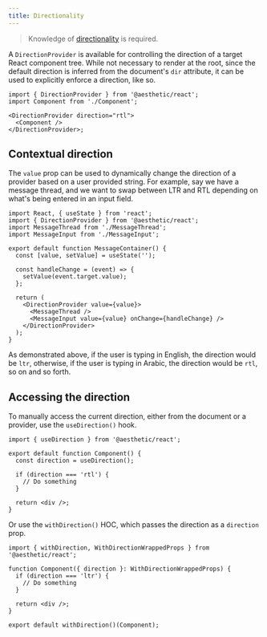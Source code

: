 ```yaml
---
title: Directionality
---
```


> Knowledge of [directionality](../../development/direction.md) is required.

A `DirectionProvider` is available for controlling the direction of a target React component tree.
While not necessary to render at the root, since the default direction is inferred from the
document's `dir` attribute, it can be used to explicitly enforce a direction, like so.

```tsx
import { DirectionProvider } from '@aesthetic/react';
import Component from './Component';

<DirectionProvider direction="rtl">
  <Component />
</DirectionProvider>;
```

## Contextual direction

The `value` prop can be used to dynamically change the direction of a provider based on a user
provided string. For example, say we have a message thread, and we want to swap between LTR and RTL
depending on what's being entered in an input field.

```tsx
import React, { useState } from 'react';
import { DirectionProvider } from '@aesthetic/react';
import MessageThread from './MessageThread';
import MessageInput from './MessageInput';

export default function MessageContainer() {
  const [value, setValue] = useState('');

  const handleChange = (event) => {
    setValue(event.target.value);
  };

  return (
    <DirectionProvider value={value}>
      <MessageThread />
      <MessageInput value={value} onChange={handleChange} />
    </DirectionProvider>
  );
}
```

As demonstrated above, if the user is typing in English, the direction would be `ltr`, otherwise, if
the user is typing in Arabic, the direction would be `rtl`, so on and so forth.

## Accessing the direction

To manually access the current direction, either from the document or a provider, use the
`useDirection()` hook.

```tsx
import { useDirection } from '@aesthetic/react';

export default function Component() {
  const direction = useDirection();

  if (direction === 'rtl') {
    // Do something
  }

  return <div />;
}
```

Or use the `withDirection()` HOC, which passes the direction as a `direction` prop.

```tsx
import { withDirection, WithDirectionWrappedProps } from '@aesthetic/react';

function Component({ direction }: WithDirectionWrappedProps) {
  if (direction === 'ltr') {
    // Do something
  }

  return <div />;
}

export default withDirection()(Component);
```
